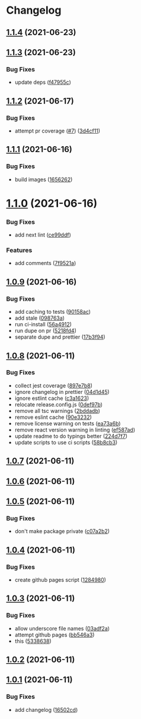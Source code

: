 # Changelog

## [1.1.4](https://github.com/ethanneff/template-web/compare/v1.1.3...v1.1.4) (2021-06-23)

## [1.1.3](https://github.com/ethanneff/template-web/compare/v1.1.2...v1.1.3) (2021-06-23)


### Bug Fixes

* update deps ([f47955c](https://github.com/ethanneff/template-web/commit/f47955cfb66ca913d6c987bc2c531d41f7258f8d))

## [1.1.2](https://github.com/ethanneff/template-web/compare/v1.1.1...v1.1.2) (2021-06-17)


### Bug Fixes

* attempt pr coverage ([#7](https://github.com/ethanneff/template-web/issues/7)) ([3d4cf11](https://github.com/ethanneff/template-web/commit/3d4cf114456dc6f96e6a62bb28d3ac80366fcc34))

## [1.1.1](https://github.com/ethanneff/template-web/compare/v1.1.0...v1.1.1) (2021-06-16)


### Bug Fixes

* build images ([1656262](https://github.com/ethanneff/template-web/commit/1656262481022312b94b35faf5a7fb8b17ca839d))

# [1.1.0](https://github.com/ethanneff/template-web/compare/v1.0.9...v1.1.0) (2021-06-16)


### Bug Fixes

* add next lint ([ce99ddf](https://github.com/ethanneff/template-web/commit/ce99ddf63eaf31ad9cb8110cb6843d425eeaf22c))


### Features

* add comments ([7f9521a](https://github.com/ethanneff/template-web/commit/7f9521a4782d71a674e5ea91b4fc0e6495e6ca90))

## [1.0.9](https://github.com/ethanneff/template-web/compare/v1.0.8...v1.0.9) (2021-06-16)


### Bug Fixes

* add caching to tests ([90158ac](https://github.com/ethanneff/template-web/commit/90158ac78d2a10047b143def23e2d73b81e47225))
* add stale ([098763a](https://github.com/ethanneff/template-web/commit/098763a1c6ddcbbd2abe86dfcc64d0bf429b76d7))
* run ci-install ([56a4912](https://github.com/ethanneff/template-web/commit/56a49128ad02fb61ea67618daad240cd0c81e5a0))
* run dupe on pr ([5218fd4](https://github.com/ethanneff/template-web/commit/5218fd4bf92162598c95bbed4cf43c11629cffe5))
* separate dupe and prettier ([17b3f94](https://github.com/ethanneff/template-web/commit/17b3f942cc8f01cfc788e3a908539a37b1b70b72))

## [1.0.8](https://github.com/ethanneff/template-web/compare/v1.0.7...v1.0.8) (2021-06-11)


### Bug Fixes

* collect jest coverage ([897e7b8](https://github.com/ethanneff/template-web/commit/897e7b84857a7f0937b201638e093794db31f19f))
* ignore changelog in prettier ([04d1d45](https://github.com/ethanneff/template-web/commit/04d1d45ed782d3222d710bfa42f03bd4ec8762e6))
* ignore estlint cache ([c3a1623](https://github.com/ethanneff/template-web/commit/c3a16239f774a4ef5c1d5cc3878b095ffd98dee4))
* relocate release.config.js ([0def97b](https://github.com/ethanneff/template-web/commit/0def97b9bc101d30eabcbd9f700346f924c117d4))
* remove all tsc warnings ([2bddadb](https://github.com/ethanneff/template-web/commit/2bddadb2fea0aa4fa5f657b774dcab1693fac1ae))
* remove eslint cache ([90e3232](https://github.com/ethanneff/template-web/commit/90e3232ec2acb69b60b701724150d934742137b8))
* remove license warning on tests ([ea73a6b](https://github.com/ethanneff/template-web/commit/ea73a6b37dc7de6e89c28ebd3193c93097fcd4ac))
* remove react version warning in linting ([ef587ad](https://github.com/ethanneff/template-web/commit/ef587ad2717304c28f470d489cc95c79a1e41f97))
* update readme to do typings better ([224d7f7](https://github.com/ethanneff/template-web/commit/224d7f7442d3290dfb33726ce83cdee87e3547a1))
* update scripts to use ci scripts ([58b8cb3](https://github.com/ethanneff/template-web/commit/58b8cb3352213d68318ae7865f5f8bca0eaede42))

## [1.0.7](https://github.com/ethanneff/template-web/compare/v1.0.6...v1.0.7) (2021-06-11)

## [1.0.6](https://github.com/ethanneff/template-web/compare/v1.0.5...v1.0.6) (2021-06-11)

## [1.0.5](https://github.com/ethanneff/template-web/compare/v1.0.4...v1.0.5) (2021-06-11)


### Bug Fixes

* don't make package private ([c07a2b2](https://github.com/ethanneff/template-web/commit/c07a2b2158f169f92e0694baa579258c1c6f5106))

## [1.0.4](https://github.com/ethanneff/template-web/compare/v1.0.3...v1.0.4) (2021-06-11)


### Bug Fixes

* create github pages script ([1284980](https://github.com/ethanneff/template-web/commit/1284980188cae19cbedde1dc07c176c1a200a74a))

## [1.0.3](https://github.com/ethanneff/template-web/compare/v1.0.2...v1.0.3) (2021-06-11)


### Bug Fixes

* allow underscore file names ([03adf2a](https://github.com/ethanneff/template-web/commit/03adf2a2377547e0841ceecb40d63e3093043139))
* attempt github pages ([bb546a3](https://github.com/ethanneff/template-web/commit/bb546a33083823fc7fe61a24f61ed423a3d8d9d2))
* this ([5338638](https://github.com/ethanneff/template-web/commit/533863807526913b8ed757c267265f13921d2da0))

## [1.0.2](https://github.com/ethanneff/template-web/compare/v1.0.1...v1.0.2) (2021-06-11)

## [1.0.1](https://github.com/ethanneff/template-web/compare/v1.0.0...v1.0.1) (2021-06-11)


### Bug Fixes

* add changelog ([16502cd](https://github.com/ethanneff/template-web/commit/16502cdf095b9a28f2ac97c3c6b195c27f03c361))
